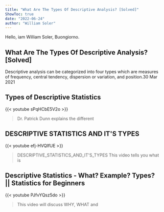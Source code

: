 ```yaml
---
title: "What Are The Types Of Descriptive Analysis? [Solved]"
ShowToc: true 
date: "2022-06-24"
author: "William Soler" 
---
```


Hello, iam William Soler, Buongiorno.
## What Are The Types Of Descriptive Analysis? [Solved]
 Descriptive analysis can be categorized into four types which are measures of frequency, central tendency, dispersion or variation, and position.30 Mar 2021

## Types of Descriptive Statistics
{{< youtube sPqHCbE5V2o >}}
>Dr. Patrick Dunn explains the different 

## DESCRIPTIVE STATISTICS AND IT'S TYPES
{{< youtube efj-HVQIfUE >}}
>DESCRIPTIVE_STATISTICS_AND_IT'S_TYPES This video tells you what is 

## Descriptive Statistics - What? Example? Types? || Statistics for Beginners
{{< youtube PJfvYQsz5do >}}
>This video will discuss WHY, WHAT and 

